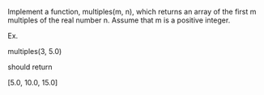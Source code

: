 Implement a function, multiples(m, n), which returns an array of the first m multiples of the real number n. Assume that m is a positive integer.

Ex.

multiples(3, 5.0)

should return

[5.0, 10.0, 15.0]

